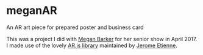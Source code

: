 # meganAR
An AR art piece for prepared poster and business card

This was a project I did with [Megan Barker](www.meganbarkerart.com) for her senior show in April 2017. I made use of the lovely [AR.js library](https://github.com/jeromeetienne/AR.js) maintained by [Jerome Etienne](https://github.com/jeromeetienne).
